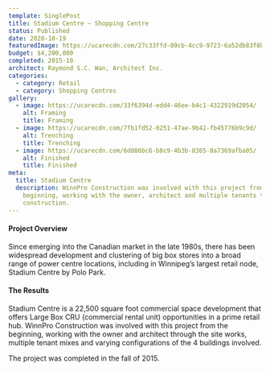 ```yaml
---
template: SinglePost
title: Stadium Centre – Shopping Centre
status: Published
date: 2020-10-19
featuredImage: https://ucarecdn.com/27c33ffd-09cb-4cc9-9723-6a52db83f8b7/
budget: $4,200,000
completed: 2015-10
architect: Raymond S.C. Wan, Architect Inc.
categories:
  - category: Retail
  - category: Shopping Centres
gallery:
  - image: https://ucarecdn.com/33f6394d-edd4-46ee-b4c1-4322919d2054/
    alt: Framing
    title: Framing
  - image: https://ucarecdn.com/7fb1fd52-0251-47ae-9b42-fb45776b9c9d/
    alt: Trenching
    title: Trenching
  - image: https://ucarecdn.com/6d886bc6-b8c9-4b3b-8365-8a7369afba05/
    alt: Finished
    title: Finished
meta:
  title: Stadium Centre
  description: WinnPro Construction was involved with this project from the
    beginning, working with the owner, architect and multiple tenants through
    construction.
---
```

#### Project Overview

Since emerging into the Canadian market in the late 1980s, there has been widespread development and clustering of big box stores into a broad range of power centre locations, including in Winnipeg’s largest retail node, Stadium Centre by Polo Park.

#### The Results

Stadium Centre is a 22,500 square foot commercial space development that offers Large Box CRU (commercial rental unit) opportunities in a prime retail hub. WinnPro Construction was involved with this project from the beginning, working with the owner and architect through the site works, multiple tenant mixes and varying configurations of the 4 buildings involved.

The project was completed in the fall of 2015.